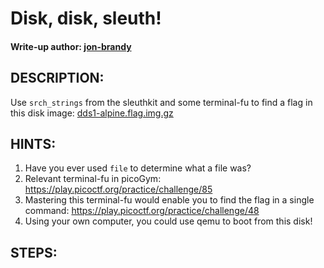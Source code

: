 # Disk, disk, sleuth!
#### Write-up author: [jon-brandy](https://github.com/jon-brandy)
## DESCRIPTION:
Use `srch_strings` from the sleuthkit and some terminal-fu 
to find a flag in this disk image: [dds1-alpine.flag.img.gz]()
## HINTS:
1. Have you ever used `file` to determine what a file was?
2. Relevant terminal-fu in picoGym: https://play.picoctf.org/practice/challenge/85
3. Mastering this terminal-fu would enable you to find the flag in a single command: https://play.picoctf.org/practice/challenge/48
4. Using your own computer, you could use qemu to boot from this disk!
## STEPS:
